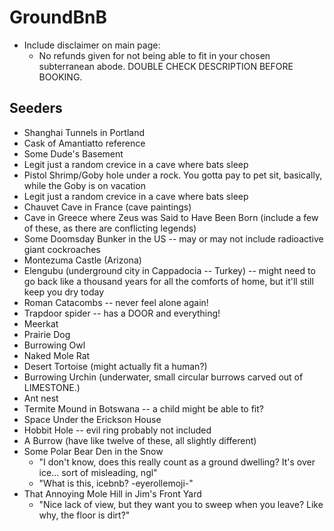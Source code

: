 # GroundBnB
- Include disclaimer on main page:
  + No refunds given for not being able to fit in your chosen subterranean abode. DOUBLE CHECK DESCRIPTION BEFORE BOOKING.

## Seeders
- Shanghai Tunnels in Portland
- Cask of Amantiatto reference
- Some Dude's Basement
- Legit just a random crevice in a cave where bats sleep
- Pistol Shrimp/Goby hole under a rock. You gotta pay to pet sit, basically, while the Goby is on vacation
- Legit just a random crevice in a cave where bats sleep
- Chauvet Cave in France (cave paintings)
- Cave in Greece where Zeus was Said to Have Been Born (include a few of these, as there are conflicting legends)
- Some Doomsday Bunker in the US -- may or may not include radioactive giant cockroaches
- Montezuma Castle (Arizona)
- Elengubu (underground city in Cappadocia -- Turkey) -- might need to go back like a thousand years for all the comforts of home, but it'll still keep you dry today
- Roman Catacombs -- never feel alone again!
- Trapdoor spider -- has a DOOR and everything!
- Meerkat
- Prairie Dog
- Burrowing Owl
- Naked Mole Rat
- Desert Tortoise (might actually fit a human?)
- Burrowing Urchin (underwater, small circular burrows carved out of LIMESTONE.)
- Ant nest
- Termite Mound in Botswana -- a child might be able to fit?
- Space Under the Erickson House
- Hobbit Hole -- evil ring probably not included
- A Burrow (have like twelve of these, all slightly different)
- Some Polar Bear Den in the Snow
  + "I don't know, does this really count as a ground dwelling? It's over ice... sort of misleading, ngl"
  + "What is this, icebnb? -eyerollemoji-"
- That Annoying Mole Hill in Jim's Front Yard
  + "Nice lack of view, but they want you to sweep when you leave?  Like why, the floor is dirt?"
